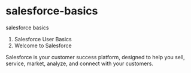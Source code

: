 # salesforce-basics

salesforce basics 

1. Salesforce User Basics
  2. Welcome to Salesforce

Salesforce is your customer success platform, designed to help you sell, service, market, analyze, and connect with your customers.
